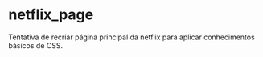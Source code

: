 # netflix_page
Tentativa de recriar página principal da netflix para aplicar conhecimentos básicos de CSS.
